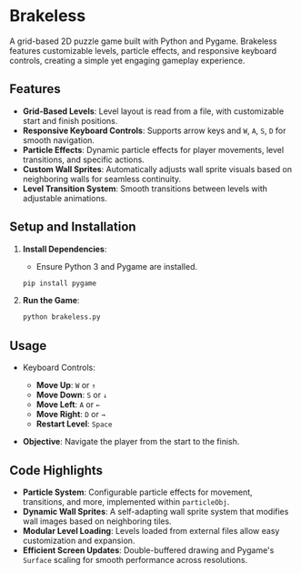 # Brakeless

A grid-based 2D puzzle game built with Python and Pygame. Brakeless features customizable levels, particle effects, and responsive keyboard controls, creating a simple yet engaging gameplay experience.

## **Features**

- **Grid-Based Levels**: Level layout is read from a file, with customizable start and finish positions.
- **Responsive Keyboard Controls**: Supports arrow keys and `W`, `A`, `S`, `D` for smooth navigation.
- **Particle Effects**: Dynamic particle effects for player movements, level transitions, and specific actions.
- **Custom Wall Sprites**: Automatically adjusts wall sprite visuals based on neighboring walls for seamless continuity.
- **Level Transition System**: Smooth transitions between levels with adjustable animations.

## **Setup and Installation**

1. **Install Dependencies**:
   - Ensure Python 3 and Pygame are installed.
   ```bash
   pip install pygame
   ```
2. **Run the Game**:

    ```bash
    python brakeless.py
    ```
## **Usage**
- Keyboard Controls:

    - **Move Up**: `W` or `↑`
    - **Move Down**: `S` or `↓`
    - **Move Left**: `A` or `←`
    - **Move Right**: `D` or `→`
    - **Restart Level**: `Space`

- **Objective**: Navigate the player from the start to the finish.

## **Code Highlights**
- **Particle System**: Configurable particle effects for movement, transitions, and more, implemented within `particleObj`.
- **Dynamic Wall Sprites**: A self-adapting wall sprite system that modifies wall images based on neighboring tiles.
- **Modular Level Loading**: Levels loaded from external files allow easy customization and expansion.
- **Efficient Screen Updates**: Double-buffered drawing and Pygame's `Surface` scaling for smooth performance across resolutions.